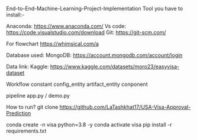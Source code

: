 End-to-End-Machine-Learning-Project-Implementation
Tool you have to install:-


Anaconda: https://www.anaconda.com/
Vs code: https://code.visualstudio.com/download
Git: https://git-scm.com/

For flowchart
https://whimsical.com/a

Database used:
MongoDB: https://account.mongodb.com/account/login

Data link:
Kaggle: https://www.kaggle.com/datasets/moro23/easyvisa-dataset

Workflow
constant
config_entity
artifact_entity
conponent

pipeline
app.py / demo.py


How to run?
git clone https://github.com/LaTashkhat17/USA-Visa-Approval-Prediction

conda create -n visa python=3.8 -y
conda activate visa
pip install -r requirements.txt